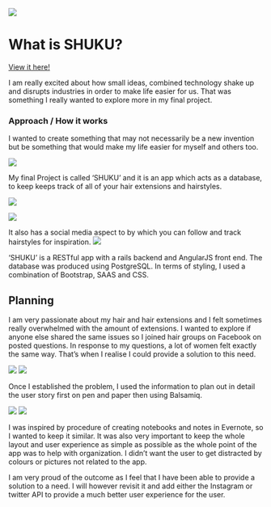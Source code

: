 ![](src/images/header.png)

# What is SHUKU?

[View it here!](https://cryptic-shelf-72611.herokuapp.com/ "Here!")

I am really excited about how small ideas, combined technology shake up and disrupts industries in order to make life easier for us. That was something I really wanted to explore more in my final project.

### Approach / How it works

I wanted to create something that may not necessarily be a new invention but be something that would make my life easier for myself and others too.

![](src/images/register.png)

My final Project is called ‘SHUKU’ and it is an app which acts as a database, to keep keeps track of all of your hair extensions and hairstyles.

![](src/images/type.png)

![](src/images/type1.png)

It also has a social media aspect to by which you can follow and track hairstyles for inspiration.
![](src/images/liked.png)

‘SHUKU’ is a RESTful app with a rails backend and AngularJS front end. The database was produced using PostgreSQL. In terms of styling, I used a combination of Bootstrap, SAAS and CSS.


## Planning

I am very passionate about my hair and hair extensions and I felt sometimes really overwhelmed with the amount of extensions. I wanted to explore if anyone else shared the same issues so I joined hair groups on Facebook on posted questions. In response to my questions, a lot of women felt exactly the same way. That’s when I realise I could provide a solution to this need.

![](src/images/fb2.png)
![](src/images/fb.png)

Once I established the problem, I used the information to plan out in detail the user story first on pen and paper then using Balsamiq.

![](src/images/plan.jpg)
![](src/images/plan2.png)

I was inspired by procedure of creating notebooks and notes in Evernote, so I wanted to keep it similar. It was also very important to keep the whole layout and user experience as simple as possible as the whole point of the app was to help with organization. I didn’t want the user to get distracted by colours or pictures not related to the app.


I am very proud of the outcome as I feel that I have been able to provide a solution to a need. I will however revisit it and add either the Instagram or twitter API to provide a much better user experience for the user.
